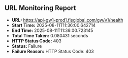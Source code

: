 ## URL Monitoring Report

- **URL:** https://api-gw1-prod1.fisglobal.com/gw/v1/health
- **Start Time:** 2025-08-11T11:36:00.642714
- **End Time:** 2025-08-11T11:36:00.723145
- **Total Time Taken:** 0.080431 seconds
- **HTTP Status Code:** 403
- **Status:** Failure
- **Failure Reason:** HTTP Status Code: 403
